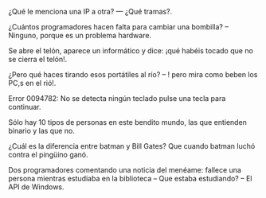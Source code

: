 ¿Qué le menciona una IP a otra? — ¿Qué tramas?.

¿Cuántos programadores hacen falta para cambiar una bombilla? – Ninguno, porque es un problema hardware.

Se abre el telón, aparece un informático y dice: ¡qué habéis tocado que no se cierra el telón!.

¿Pero qué haces tirando esos portátiles al río? – ! pero mira como beben los PC,s en el rió!.

Error 0094782: No se detecta ningún teclado pulse una tecla para continuar.

Sólo hay 10 tipos de personas en este bendito mundo, las que entienden binario y las que no.

¿Cuál es la diferencia entre batman y Bill Gates? Que cuando batman luchó contra el pingüino ganó.

Dos programadores comentando una noticia del menéame: fallece una persona mientras estudiaba en la biblioteca – Que estaba estudiando? – El API de Windows.